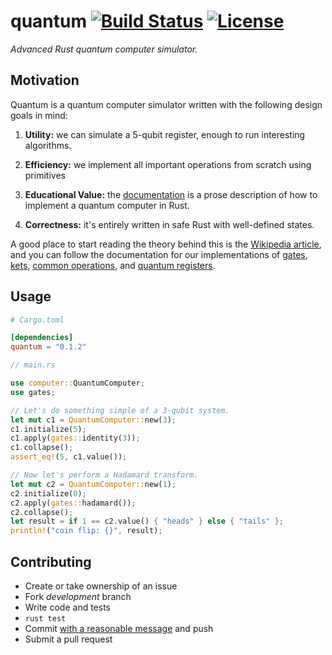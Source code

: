 # quantum [![Build Status](https://travis-ci.org/beneills/quantum.svg?branch=master)](https://travis-ci.org/beneills/quantum) [![License](http://img.shields.io/:license-mit-blue.svg)](http://doge.mit-license.org)

_Advanced Rust quantum computer simulator._

## Motivation

Quantum is a quantum computer simulator written with the following design goals in mind:

1) __Utility:__ we can simulate a 5-qubit register, enough to run interesting algorithms.

2) __Efficiency:__ we implement all important operations from scratch using primitives

3) __Educational Value:__ the [documentation](http://beneills.github.io/quantum/) is a prose description of how to implement a quantum computer in Rust.

4) __Correctness:__ it's entirely written in safe Rust with well-defined states.

A good place to start reading the theory behind this is the [Wikipedia article](https://en.wikipedia.org/wiki/Quantum_computing#Mechanics), and you can follow the documentation for our implementations of [gates](https://beneills.github.io/quantum/quantum/gate/struct.Gate.html), [kets](https://beneills.github.io/quantum/quantum/ket/struct.Ket.html), [common operations](https://beneills.github.io/quantum/quantum/gates/index.html), and [quantum registers](https://beneills.github.io/quantum/quantum/registers/struct.QuantumRegister.html).

## Usage

```toml
# Cargo.toml

[dependencies]
quantum = "0.1.2"
```

```rust
// main.rs

use computer::QuantumComputer;
use gates;

// Let's do something simple of a 3-qubit system.
let mut c1 = QuantumComputer::new(3);
c1.initialize(5);
c1.apply(gates::identity(3));
c1.collapse();
assert_eq!(5, c1.value());

// Now let's perform a Hadamard transform.
let mut c2 = QuantumComputer::new(1);
c2.initialize(0);
c2.apply(gates::hadamard());
c2.collapse();
let result = if 1 == c2.value() { "heads" } else { "tails" };
println!("coin flip: {}", result);
```

## Contributing

 - Create or take ownership of an issue
 - Fork _development_ branch
 - Write code and tests
 - `rust test`
 - Commit [with a reasonable message](http://chris.beams.io/posts/git-commit/) and push
 - Submit a pull request

